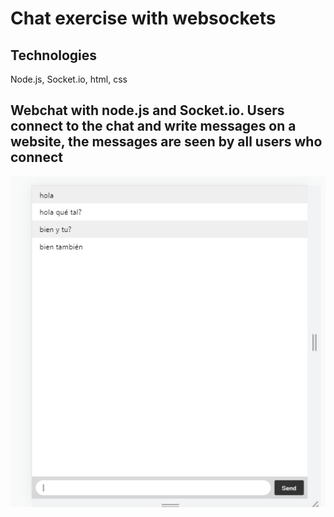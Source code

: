 # Chat exercise with websockets

## Technologies
Node.js, Socket.io, html, css

## Webchat with node.js and Socket.io. Users connect to the chat and write messages on a website, the messages are seen by all users who connect

![Alt text](image.png)

